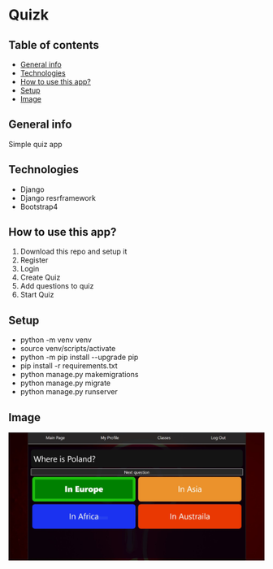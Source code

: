# Quizk
## Table of contents
* [General info](#general-info)
* [Technologies](#technologies)
* [How to use this app?](#how-to-use-schegen)
* [Setup](#setup)
* [Image](#image)

## General info
Simple quiz app

## Technologies
* Django
* Django resrframework
* Bootstrap4


## How to use this app?
1. Download this repo and setup it
2. Register 
3. Login
4. Create Quiz
5. Add questions to quiz
6. Start Quiz


## Setup
* python -m venv venv   
* source venv/scripts/activate
* python -m pip install --upgrade pip
* pip install -r requirements.txt
* python manage.py makemigrations
* python manage.py migrate
* python manage.py runserver

## Image
![plot](./quiz.JPG)